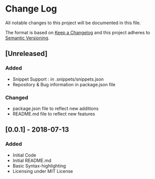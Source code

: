 # Change Log

All notable changes to this project will be documented in this file.

The format is based on [Keep a Changelog](http://keepachangelog.com/en/1.0.0/)
and this project adheres to [Semantic Versioning](http://semver.org/spec/v2.0.0.html).

## [Unreleased]

### Added

- Snippet Support : in .snippets/snippets.json
- Repository & Bug information in package.json file

### Changed

- package.json file to reflect new additions
- README.md file to reflect new features

## [0.0.1] - 2018-07-13

### Added

- Initial Code
- Initial README.md
- Basic Syntax-highlighting
- Licensing under MIT License

